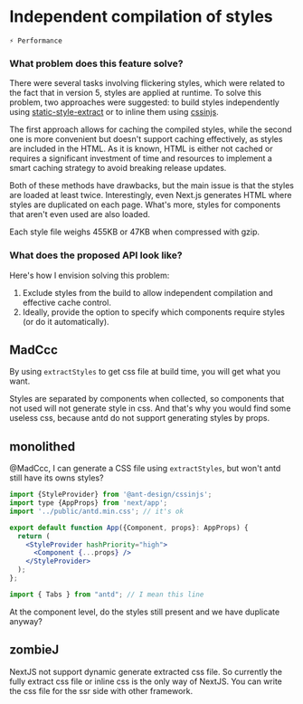 # Independent compilation of styles

`⚡️ Performance`

### What problem does this feature solve?

There were several tasks involving flickering styles, which were related to the fact that in version 5, styles are applied at runtime. To solve this problem, two approaches were suggested: to build styles independently using [static-style-extract](https://ant.design/docs/react/server-side-rendering/#whole-export) or to inline them using [cssinjs](https://ant-design.github.io/cssinjs).

The first approach allows for caching the compiled styles, while the second one is more convenient but doesn't support caching effectively, as styles are included in the HTML. As it is known, HTML is either not cached or requires a significant investment of time and resources to implement a smart caching strategy to avoid breaking release updates.

Both of these methods have drawbacks, but the main issue is that the styles are loaded at least twice. Interestingly, even Next.js generates HTML where styles are duplicated on each page. What's more, styles for components that aren't even used are also loaded.

Each style file weighs 455KB or 47KB when compressed with gzip.

### What does the proposed API look like?

Here's how I envision solving this problem:

1. Exclude styles from the build to allow independent compilation and effective cache control.
2. Ideally, provide the option to specify which components require styles (or do it automatically).

<!-- generated by ant-design-issue-helper. DO NOT REMOVE -->

## MadCcc

By using `extractStyles` to get css file at build time, you will get what you want.

Styles are separated by components when collected, so components that not used will not generate style in css. And that's why you would find some useless css, because antd do not support generating styles by props.

## monolithed

@MadCcc, I can generate a CSS file using `extractStyles`, but won't antd still have its owns styles?

```jsx
import {StyleProvider} from '@ant-design/cssinjs';
import type {AppProps} from 'next/app';
import '../public/antd.min.css'; // it's ok

export default function App({Component, props}: AppProps) {
  return (
    <StyleProvider hashPriority="high">
      <Component {...props} />
    </StyleProvider>
  );
};
```

```jsx
import { Tabs } from "antd"; // I mean this line
```

At the component level, do the styles still present and we have duplicate anyway?

## zombieJ

NextJS not support dynamic generate extracted css file. So currently the fully extract css file or inline css is the only way of NextJS. You can write the css file for the ssr side with other framework.
